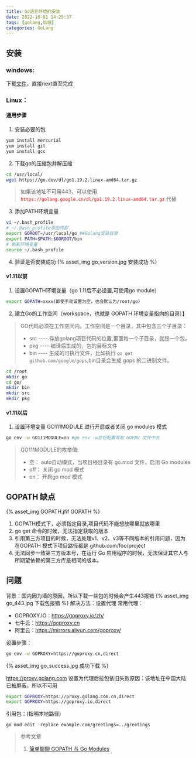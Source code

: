```yaml
---
title: Go语言环境的安装
date: 2022-10-01 14:25:37
tags: [golang,后端]
categories: GoLang
---
```

## 安装

### windows:
下载[文件](https://golang.google.cn/dl/go1.19.2.windows-amd64.msi)，直接next直至完成

### Linux：
#### 通用步骤
1. 安装必要的包
```bash
yum install mercurial
yum install git 
yum install gcc
```
2. 下载go的压缩包并解压缩
```bash
cd /usr/local/
wget https://go.dev/dl/go1.19.2.linux-amd64.tar.gz
```
> 如果该地址不可用443，可以使用 <font color="red">`https://golang.google.cn/dl/go1.19.2.linux-amd64.tar.gz`</font> 代替

3. 添加PATH环境变量
```bash
vi ~/.bash_profile
# ~/.bash_profile添加内容
export GOROOT=/usr/local/go ##Golang安装目录
export PATH=$PATH:$GOROOT/bin
# 刷新环境变量
source ~/.bash_profile
```
4. 验证是否安装成功
{% asset_img go_version.jpg  安装成功 %}
#### v1.11以前
1. 设置GOPATH环境变量（go 1.11后不必设置,可使用go module）
```bash
export GOPATH=xxxx(即使手动设置为空，也会默认为/root/go)
```
2. 建立Go的工作空间（workspace，也就是 GOPATH 环境变量指向的目录）】
>GO代码必须在工作空间内。工作空间是一个目录，其中包含三个子目录：
> - src ---- 存放golang项目代码的位置,里面每一个子目录，就是一个包。
> - pkg ---- 编译后生成的，包的目标文件
> - bin ---- 生成的可执行文件，比如执行 `go get github.com/google/gops`,bin目录会生成 gops 的二进制文件。
```bash
cd /root
mkdir go
cd go/
mkdir bin
mkdir src
mkdir pkg
```
#### v1.11以后
1. 设置环境变量 GO111MODULE 进行开启或者关闭 go modules 模式
```bash
go env -w GO111MODULE=on #go env -w会将配置写到 GOENV 文件中去
```
> GO111MODULE的枚举值:
> - 空： auto自动模式，当项目根目录有 go.mod 文件，启用 Go modules
> - off： 关闭 go mod 模式
> - on： 开启go mod 模式

## GOPATH 缺点
{% asset_img GOPATH.jfif GOPATH %}

1. GOPATH模式下，必须指定目录,项目代码不能想放哪里就放哪里
2. go get 命令的时候，无法指定获取的版本
3. 引用第三方项目的时候，无法处理v1、v2、v3等不同版本的引用问题，因为在GOPATH 模式下项目路径都是 github.com/foo/project
4. 无法同步一致第三方版本号，在运行 Go 应用程序的时候，无法保证其它人与所期望依赖的第三方库是相同的版本。
## 问题

背景：国内因为墙的原因，所以下载一些包的时候会产生443报错
{% asset_img go_443.jpg  下载包报错 %}
解决方法：设置代理
常用代理：
- GOPROXY.IO：https://goproxy.io/zh/
- 七牛云：https://goproxy.cn
- 阿里云：https://mirrors.aliyun.com/goproxy/

设置步骤：
```bash
go env -w GOPROXY=https://goproxy.cn,direct
```
{% asset_img go_success.jpg 成功下载 %}

https://proxy.golang.com 设置为代理后拉包依旧失败原因：该地址在中国大陆已被屏蔽，所以不可用

```bash 
export GOPROXY=https://proxy.golang.com.cn,direct 
export GOPROXY=https://goproxy.io,direct
```



引用包：(指明本地路径)
 ```
 go mod edit -replace example.com/greetings=../greetings
 ```


 > 参考文章
 > 1. [简单聊聊 GOPATH 与 Go Modules](https://segmentfault.com/a/1190000041720288)